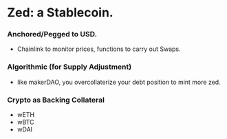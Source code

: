 # Zed: a Stablecoin.

### Anchored/Pegged to USD.
   - Chainlink to monitor prices, functions to carry out Swaps.

     
### Algorithmic (for Supply Adjustment)
   - like makerDAO, you overcollaterize your debt position to mint more zed.

     
### Crypto as Backing Collateral
  - wETH
  - wBTC
  - wDAI

